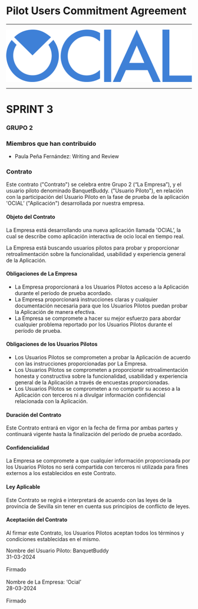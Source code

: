 # Pilot Users Commitment Agreement
---

<MDXLayout>
  <img src="https://github.com/ispp-2324-ocial/KB/blob/main/assets/Texto_Ocial.png?raw=true" alt="Texto_Ocial" className="img-centered img-custom-height" />
</MDXLayout>

---

# SPRINT 3

### GRUPO 2

### Miembros que han contribuido

- Paula Peña Fernández: Writing and Review


### Contrato

Este contrato ("Contrato") se celebra entre Grupo 2 (“La Empresa”), y el usuario piloto denominado BanquetBuddy. ("Usuario Piloto"), en relación con la participación del Usuario Piloto en la fase de prueba de la aplicación 'OCIAL’ ("Aplicación") desarrollada por nuestra empresa.

#### Objeto del Contrato

La Empresa está desarrollando una nueva aplicación llamada 'OCIAL’, la cual se describe como aplicación interactiva de ocio local en tiempo real.

La Empresa está buscando usuarios pilotos para probar y proporcionar retroalimentación sobre la funcionalidad, usabilidad y experiencia general de la Aplicación.

#### Obligaciones de La Empresa

- La Empresa proporcionará a los Usuarios Pilotos acceso a la Aplicación durante el período de prueba acordado.
- La Empresa proporcionará instrucciones claras y cualquier documentación necesaria para que los Usuarios Pilotos puedan probar la Aplicación de manera efectiva.
- La Empresa se compromete a hacer su mejor esfuerzo para abordar cualquier problema reportado por los Usuarios Pilotos durante el período de prueba.

#### Obligaciones de los Usuarios Pilotos

- Los Usuarios Pilotos se comprometen a probar la Aplicación de acuerdo con las instrucciones proporcionadas por La Empresa.
- Los Usuarios Pilotos se comprometen a proporcionar retroalimentación honesta y constructiva sobre la funcionalidad, usabilidad y experiencia general de la Aplicación a través de encuestas proporcionadas.
- Los Usuarios Pilotos se comprometen a no compartir su acceso a la Aplicación con terceros ni a divulgar información confidencial relacionada con la Aplicación.

#### Duración del Contrato

Este Contrato entrará en vigor en la fecha de firma por ambas partes y continuará vigente hasta la finalización del período de prueba acordado.

#### Confidencialidad

La Empresa se compromete a que cualquier información proporcionada por los Usuarios Pilotos no será compartida con terceros ni utilizada para fines externos a los establecidos en este Contrato.

#### Ley Aplicable

Este Contrato se regirá e interpretará de acuerdo con las leyes de la provincia de Sevilla sin tener en cuenta sus principios de conflicto de leyes.

#### Aceptación del Contrato

Al firmar este Contrato, los Usuarios Pilotos aceptan todos los términos y condiciones establecidas en el mismo.

Nombre del Usuario Piloto: BanquetBuddy<br/>
31-03-2024<br/><br/>
Firmado<br/><br/> 
Nombre de La Empresa: ‘Ocial’<br/>
28-03-2024 <br/><br/>
Firmado